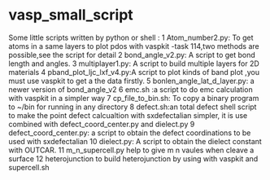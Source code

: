# vasp_small_script
Some little scripts written by python or shell :
1 Atom_number2.py: To get atoms in a same layers to plot pdos with vaspkit -task 114,two methods are possible,see the script for detail
2 bond_angle_v2.py: A script to get bond length and angles.
3 multiplayer1.py: A script to build multiple layers for 2D materials
4 pband_plot_ljc_lxf_v4.py:A script to plot kinds of band plot ,you must use vaspkit to get a the data firstly.
5 bonlen_angle_lat_d_layer.py: a newer version of bond_angle_v2
6 emc.sh :a script to do emc calculation with vaspkit in a simpler way
7 cp_file_to_bin.sh: To copy a binary program to ~/bin for running in any directory
8 defect.sh:an total  defect shell script to make the point defect calcualtion with sxdefectalian simpler, it is use combined with defect_coord_center.py and dielect.py 
9 defect_coord_center.py: a script to obtain the defect coordinations to be used with sxdefectalian
10 dielect.py: A script to obtain the dielect constant with OUTCAR.
11 m_n_supercell.py help to give m n vaules when cleave a surface
12 heterojunction to build heterojunction by using with vaspkit and supercell.sh

